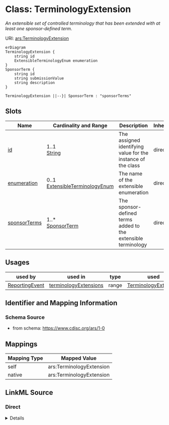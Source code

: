 # Class: TerminologyExtension


_An extensible set of controlled terminology that has been extended with at least one sponsor-defined term._





URI: [ars:TerminologyExtension](https://www.cdisc.org/ars/1-0/TerminologyExtension)


```mermaid
erDiagram
TerminologyExtension {
    string id  
    ExtensibleTerminologyEnum enumeration  
}
SponsorTerm {
    string id  
    string submissionValue  
    string description  
}

TerminologyExtension ||--}| SponsorTerm : "sponsorTerms"

```



<!-- no inheritance hierarchy -->


## Slots

| Name | Cardinality and Range | Description | Inheritance |
| ---  | --- | --- | --- |
| [id](id.md) | 1..1 <br/> [String](String.md) | The assigned identifying value for the instance of the class | direct |
| [enumeration](enumeration.md) | 0..1 <br/> [ExtensibleTerminologyEnum](ExtensibleTerminologyEnum.md) | The name of the extensible enumeration | direct |
| [sponsorTerms](sponsorTerms.md) | 1..* <br/> [SponsorTerm](SponsorTerm.md) | The sponsor-defined terms added to the extensible terminology | direct |





## Usages

| used by | used in | type | used |
| ---  | --- | --- | --- |
| [ReportingEvent](ReportingEvent.md) | [terminologyExtensions](terminologyExtensions.md) | range | [TerminologyExtension](TerminologyExtension.md) |






## Identifier and Mapping Information







### Schema Source


* from schema: https://www.cdisc.org/ars/1-0





## Mappings

| Mapping Type | Mapped Value |
| ---  | ---  |
| self | ars:TerminologyExtension |
| native | ars:TerminologyExtension |





## LinkML Source

<!-- TODO: investigate https://stackoverflow.com/questions/37606292/how-to-create-tabbed-code-blocks-in-mkdocs-or-sphinx -->

### Direct

<details>
```yaml
name: TerminologyExtension
description: An extensible set of controlled terminology that has been extended with
  at least one sponsor-defined term.
from_schema: https://www.cdisc.org/ars/1-0
rank: 1000
slots:
- id
- enumeration
- sponsorTerms

```
</details>

### Induced

<details>
```yaml
name: TerminologyExtension
description: An extensible set of controlled terminology that has been extended with
  at least one sponsor-defined term.
from_schema: https://www.cdisc.org/ars/1-0
rank: 1000
attributes:
  id:
    name: id
    description: The assigned identifying value for the instance of the class.
    from_schema: https://www.cdisc.org/ars/1-0
    rank: 1000
    identifier: true
    alias: id
    owner: TerminologyExtension
    domain_of:
    - ReportingEvent
    - AnalysisCategorization
    - AnalysisCategory
    - Analysis
    - AnalysisMethod
    - Operation
    - ReferencedOperationRelationship
    - Output
    - OutputDisplay
    - DisplaySubSection
    - AnalysisSet
    - GroupingFactor
    - Group
    - DataSubset
    - ReferenceDocument
    - TerminologyExtension
    - SponsorTerm
    range: string
    required: true
  enumeration:
    name: enumeration
    description: The name of the extensible enumeration.
    from_schema: https://www.cdisc.org/ars/1-0
    rank: 1000
    alias: enumeration
    owner: TerminologyExtension
    domain_of:
    - TerminologyExtension
    range: ExtensibleTerminologyEnum
  sponsorTerms:
    name: sponsorTerms
    description: The sponsor-defined terms added to the extensible terminology.
    from_schema: https://www.cdisc.org/ars/1-0
    rank: 1000
    multivalued: true
    alias: sponsorTerms
    owner: TerminologyExtension
    domain_of:
    - TerminologyExtension
    range: SponsorTerm
    required: true
    inlined: true
    inlined_as_list: true

```
</details>